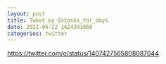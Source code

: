 ```yaml
--- 
layout: post 
title: Tweet by @stonks_for_days 
date: 2021-06-22 1624391860 
categories: twitter 
--- 
```

https://twitter.com/o/status/1407427565808087044